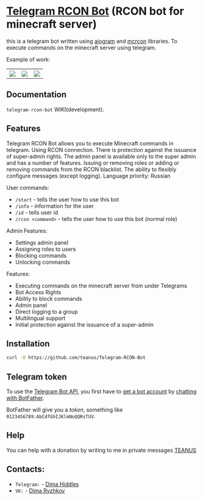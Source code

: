 
# [Telegram RCON Bot](https://github.com/teanus/Telegram-RCON-Bot) (RCON bot for minecraft server)
this is a telegram bot written using [aiogram](https://pypi.org/project/aiogram/) and [mcrcon](https://pypi.org/project/mcrcon/) libraries. To execute commands on the minecraft server using telegram.

Example of work:

<table>
<tr>
<th><img src="https://vk.com/doc269003876_639914619?hash=uC2XHfHSzv3NUcD52YV9wLFMRM4nj1rtuGKPzT29CWH&dl=TJ31FhRAr0sXv4YcWruaPmpVXyHVArx8M4fkK7aNb9g" /></th>
<th><img src="https://vk.com/doc269003876_639914623?hash=21k1pelaSW3u1GsU0WwF9GhZTXxL8F8mcoWvEMZT7qL&dl=2hIEKZaeetdx9n3bztWbdZdthxvV6D3iqafSgRZFZio" /></th>
<th><img src="https://vk.com/doc269003876_639914627?hash=prAFHteHnXjgqO3QyLWan7UciUGZjDZd30GdHp2fcsD&dl=WlhNOYkjocJlKGmWHzTSX7zj3B0Ln3jZ8cpTHAQNor8" /></th>
</tr>
</table>


## Documentation


`telegram-rcon-bot` WIKI(development).



## Features

Telegram RCON Bot allows you to execute Minecraft commands in telegram. Using RCON connection. 
There is protection against the issuance of super-admin rights. 
The admin panel is available only to the super admin and has a number of features. Issuing or removing roles or adding or removing commands from the RCON blacklist. 
The ability to flexibly configure messages (except logging). Language priority: Russian

User commands:
* `/start` - tells the user how to use this bot
* `/info` - information for the user
* `/id` - tells user id
* `/rcon <command>` - tells the user how to use this bot (normal role)

Admin Features:
* Settings admin panel
* Assigning roles to users
* Blocking commands
* Unlocking commands


Features:
* Executing commands on the minecraft server from under Telegrams
* Bot Access Rights
* Ability to block commands
* Admin panel
* Direct logging to a group
* Multilingual support
* Initial protection against the issuance of a super-admin


## Installation


```bash
curl -O https://github.com/teanus/Telegram-RCON-Bot
```

## Telegram token

To use the [Telegram Bot API](https://core.telegram.org/bots/api), 
you first have to [get a bot account](https://core.telegram.org/bots) 
by [chatting with BotFather](https://core.telegram.org/bots#6-botfather).

BotFather will give you a *token*, something like `0123456789:AbCdfGhIJKlmNoQQRsTUV`.

## Help

You can help with a donation by writing to me in private messages [TEANUS](https://t.me/teanus)

## Contacts:
* `Telegram:` - [Dima Hiddles](https://t.me/teanus)
* `VK:` - [Dima Ryzhkov](https://vk.com/dimawinchester)
